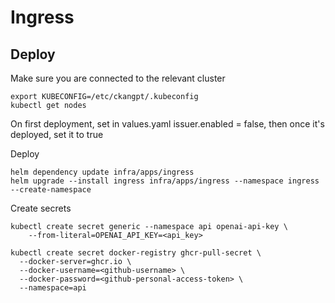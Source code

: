 # Ingress

## Deploy

Make sure you are connected to the relevant cluster

```
export KUBECONFIG=/etc/ckangpt/.kubeconfig
kubectl get nodes
```

On first deployment, set in values.yaml issuer.enabled = false, then once it's deployed, set it to true

Deploy

```
helm dependency update infra/apps/ingress
helm upgrade --install ingress infra/apps/ingress --namespace ingress --create-namespace
```

Create secrets

```
kubectl create secret generic --namespace api openai-api-key \
    --from-literal=OPENAI_API_KEY=<api_key>
```

```
kubectl create secret docker-registry ghcr-pull-secret \
  --docker-server=ghcr.io \
  --docker-username=<github-username> \
  --docker-password=<github-personal-access-token> \
  --namespace=api
```